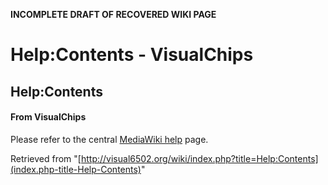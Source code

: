**INCOMPLETE DRAFT OF RECOVERED WIKI PAGE**

# Help:Contents - VisualChips

## Help:Contents

#### From VisualChips

Please refer to the central [MediaWiki help](http://www.mediawiki.org/wiki/Help:Contents) page.

Retrieved from "[http://visual6502.org/wiki/index.php?title=Help:Contents](index.php-title-Help-Contents)"

